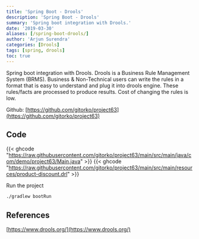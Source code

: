 ```yaml
---
title: 'Spring Boot - Drools'
description: 'Spring Boot - Drools'
summary: 'Spring boot integration with Drools.'
date: '2019-03-30'
aliases: [/spring-boot-drools/]
author: 'Arjun Surendra'
categories: [Drools]
tags: [spring, drools]
toc: true
---
```


Spring boot integration with Drools.
Drools is a Business Rule Management System (BRMS). Business & Non-Technical users can write the rules in a format that is easy to understand and plug it into drools engine. These rules/facts are processed to produce results. Cost of changing the rules is low.

Github: [https://github.com/gitorko/project63](https://github.com/gitorko/project63)

## Code

{{< ghcode "https://raw.githubusercontent.com/gitorko/project63/main/src/main/java/com/demo/project63/Main.java" >}}
{{< ghcode "https://raw.githubusercontent.com/gitorko/project63/main/src/main/resources/product-discount.drl" >}}

Run the project

```bash
./gradlew bootRun
```

## References

[https://www.drools.org/](https://www.drools.org/)

